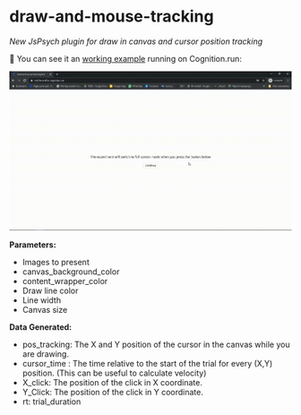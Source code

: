 # draw-and-mouse-tracking
*New JsPsych plugin for draw in canvas and cursor position tracking*

🧠 You can see it an [working example](https://nrz7zmmo5m.cognition.run/) running on Cognition.run: 

![draw and mouse tracking jsPsych plugin example gif](https://github.com/GEJ1/draw-and-mouse-tracking/blob/main/new_plugin.gif)


**Parameters:**
* Images to present
* canvas_background_color 
* content_wrapper_color
* Draw line color
* Line width
* Canvas size



**Data Generated:**
* pos_tracking: The X and Y position of the cursor in the canvas while you are drawing.
* cursor_time : The time relative to the start of the trial for every (X,Y) position. (This can be useful to calculate velocity)
* X_click: The position of the click in X coordinate.
* Y_Click: The position of the click in Y coordinate.
* rt: trial_duration
